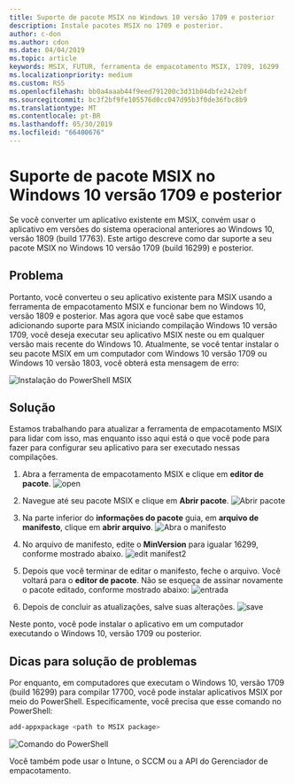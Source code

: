 ```yaml
---
title: Suporte de pacote MSIX no Windows 10 versão 1709 e posterior
description: Instale pacotes MSIX no 1709 e posterior.
author: c-don
ms.author: cdon
ms.date: 04/04/2019
ms.topic: article
keywords: MSIX, FUTUR, ferramenta de empacotamento MSIX, 1709, 16299
ms.localizationpriority: medium
ms.custom: RS5
ms.openlocfilehash: bb0a4aaab44f9eed791200c3d31b04dbfe242ebf
ms.sourcegitcommit: bc3f2bf9fe105576d0cc047d95b3f0de36fbc8b9
ms.translationtype: MT
ms.contentlocale: pt-BR
ms.lasthandoff: 05/30/2019
ms.locfileid: "66400676"
---
```

# <a name="msix-package-support-on-windows-10-version-1709-and-later"></a>Suporte de pacote MSIX no Windows 10 versão 1709 e posterior

Se você converter um aplicativo existente em MSIX, convém usar o aplicativo em versões do sistema operacional anteriores ao Windows 10, versão 1809 (build 17763). Este artigo descreve como dar suporte a seu pacote MSIX no Windows 10 versão 1709 (build 16299) e posterior.

## <a name="problem"></a>Problema

Portanto, você converteu o seu aplicativo existente para MSIX usando a ferramenta de empacotamento MSIX e funcionar bem no Windows 10, versão 1809 e posterior. Mas agora que você sabe que estamos adicionando suporte para MSIX iniciando compilação Windows 10 versão 1709, você deseja executar seu aplicativo MSIX neste ou em qualquer versão mais recente do Windows 10. Atualmente, se você tentar instalar o seu pacote MSIX em um computador com Windows 10 versão 1709 ou Windows 10 versão 1803, você obterá esta mensagem de erro:

![Instalação do PowerShell MSIX](images/mpt_blog_0.jpg)

## <a name="solution"></a>Solução

Estamos trabalhando para atualizar a ferramenta de empacotamento MSIX para lidar com isso, mas enquanto isso aqui está o que você pode para fazer para configurar seu aplicativo para ser executado nessas compilações.

1. Abra a ferramenta de empacotamento MSIX e clique em **editor de pacote**.
  ![open](images/mpt_blog_1.jpg)

2. Navegue até seu pacote MSIX e clique em **Abrir pacote**.
  ![Abrir pacote](images/mpt_blog_3.jpg)

3. Na parte inferior do **informações do pacote** guia, em **arquivo de manifesto**, clique em **abrir arquivo**.
  ![Abra o manifesto](images/mpt_blog_4.jpg)

4. No arquivo de manifesto, edite o **MinVersion** para igualar 16299, conforme mostrado abaixo.
  ![edit manifest2](images/mpt_blog_7.jpg)

5. Depois que você terminar de editar o manifesto, feche o arquivo. Você voltará para o **editor de pacote**. Não se esqueça de assinar novamente o pacote editado, conforme mostrado abaixo: ![entrada](images/mpt_blog_9.jpg)

6. Depois de concluir as atualizações, salve suas alterações.
  ![save](images/mpt_blog_10.jpg)

Neste ponto, você pode instalar o aplicativo em um computador executando o Windows 10, versão 1709 ou posterior.

## <a name="troubleshooting-tips"></a>Dicas para solução de problemas

Por enquanto, em computadores que executam o Windows 10, versão 1709 (build 16299) para compilar 17700, você pode instalar aplicativos MSIX por meio do PowerShell.
Especificamente, você precisa que esse comando no PowerShell:

```powershell
add-appxpackage <path to MSIX package>
```

![Comando do PowerShell](images/mpt_blog_11.jpg)

Você também pode usar o Intune, o SCCM ou a API do Gerenciador de empacotamento.